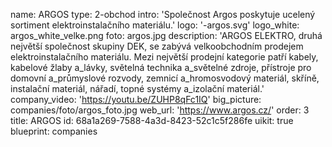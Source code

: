 name: ARGOS
type: 2-obchod
intro: 'Společnost Argos poskytuje ucelený sortiment elektroinstalačního materiálu.'
logo: '-argos.svg'
logo_white: argos_white_velke.png
foto: argos.jpg
description: 'ARGOS ELEKTRO, druhá největší společnost skupiny DEK, se zabývá velkoobchodním prodejem elektroinstalačního materiálu. Mezi největší prodejní kategorie patří kabely, kabelové žlaby a\_lávky, světelná technika a\_světelné zdroje, přístroje pro domovní a\_průmyslové rozvody, zemnicí a\_hromosvodový materiál, skříně, instalační materiál, nářadí, topné systémy a\_izolační materiál.'
company_video: 'https://youtu.be/ZUHP8qFc1IQ'
big_picture: companies/foto/argos_foto.jpg
web_url: 'https://www.argos.cz/'
order: 3
title: ARGOS
id: 68a1a269-7588-4a3d-8423-52c1c5f286fe
uikit: true
blueprint: companies
